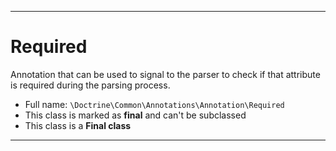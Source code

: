 ***

# Required

Annotation that can be used to signal to the parser
to check if that attribute is required during the parsing process.



* Full name: `\Doctrine\Common\Annotations\Annotation\Required`
* This class is marked as **final** and can't be subclassed
* This class is a **Final class**






***

